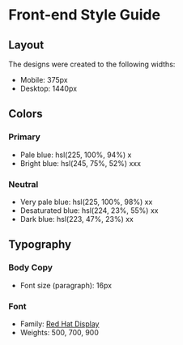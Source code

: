 # Front-end Style Guide

## Layout

The designs were created to the following widths:

- Mobile: 375px
- Desktop: 1440px

## Colors

### Primary

- Pale blue: hsl(225, 100%, 94%) x
- Bright blue: hsl(245, 75%, 52%) xxx

### Neutral

- Very pale blue: hsl(225, 100%, 98%) xx
- Desaturated blue: hsl(224, 23%, 55%) xx
- Dark blue: hsl(223, 47%, 23%) xx

## Typography

### Body Copy

- Font size (paragraph): 16px

### Font

- Family: [Red Hat Display](https://fonts.google.com/specimen/Red+Hat+Display)
- Weights: 500, 700, 900
